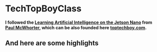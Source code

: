 # TechTopBoyClass
**I followed the [Learning Artificial Intelligence on the Jetson Nano](https://youtube.com/playlist?list=PLGs0VKk2DiYxP-ElZ7-QXIERFFPkOuP4_) from [Paul McWhorter](https://www.youtube.com/c/mcwhorpj), which can be also founded here [toptechboy.com](https://toptechboy.com/).**
 
 ## And here are some highlights 
 
